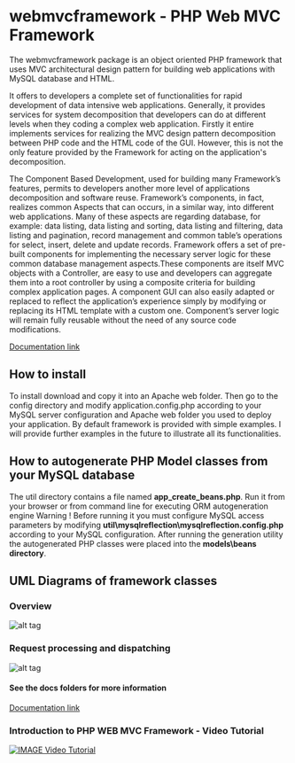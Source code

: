 # webmvcframework - PHP Web MVC Framework
The webmvcframework package is an object oriented PHP framework that uses MVC architectural design pattern for building web applications with MySQL database and HTML.

It offers to developers a complete set of functionalities for rapid development of data intensive web applications. Generally, it provides services for system decomposition that developers can do at different levels when they coding a complex web application. Firstly it entire implements services for realizing the MVC design pattern decomposition between PHP code and the HTML code of the GUI. However, this is not the only feature provided by the Framework for acting on the application's decomposition.

The Component Based Development, used for building many Framework’s features, permits to developers another more level of applications decomposition and software reuse. Framework’s components, in fact, realizes common Aspects that can occurs, in a similar way, into different web applications. Many of these aspects are regarding database, for example: data listing, data listing and sorting, data listing and filtering, data listing and pagination, record management and common table’s operations for select, insert, delete and update records. Framework offers a set of pre-built components for implementing the necessary server logic for these common database management aspects.These components are itself MVC objects with a Controller, are easy to use and developers can aggregate them into a root controller by using a composite criteria for building complex application pages. A component GUI can also easily adapted or replaced to reflect the application’s experience simply by modifying or replacing its HTML template with a custom one. Component’s server logic will remain fully reusable without the need of any source code modifications.

[Documentation link](https://github.com/rcarvello/webmvcframework/tree/master/docs)

## How to install
To install download and copy it into an Apache web folder. Then go to the config directory and modify application.config.php according to your MySQL server configuration and Apache web folder you used to deploy your application.
By default framework is provided with simple examples.
I will provide further examples in the future to illustrate all its functionalities.

## How to autogenerate PHP Model classes from your MySQL database
The util directory contains a file named **app_create_beans.php**.
Run it from your browser or from command line for executing ORM autogeneration engine
Warning !
Before running it you must configure MySQL access parameters by modifying **util\mysqlreflection\mysqlreflection.config.php** according to your MySQL configuration.
After running the generation utility the autogenerated PHP classes were placed into the **models\beans directory**.

## UML Diagrams of framework classes
### Overview
![alt tag](https://raw.githubusercontent.com/rcarvello/webmvcframework/master/docs/framework.png)
### Request processing and dispatching
![alt tag](https://raw.githubusercontent.com/rcarvello/webmvcframework/master/docs/Dispatch%20and%20Create%20MVC%20Instance.png)

#### See the docs folders for more information
[Documentation link](https://github.com/rcarvello/webmvcframework/tree/master/docs)

### Introduction to PHP WEB MVC Framework - Video Tutorial
[![IMAGE Video Tutorial](https://img.youtube.com/vi/qRouJdY6-JU/0.jpg?custom=true&w=196&h=110&stc=true&jpg444=true&jpgq=90&sp=68&sigh=3wURVxGteSMWeF9OtZCnrOpeVRk)](https://www.youtube.com/watch?v=qRouJdY6-JU)
